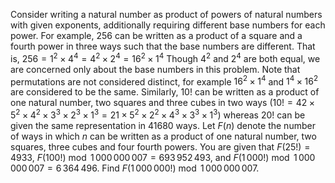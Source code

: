 Consider writing a natural number as product of powers of natural numbers with given exponents, additionally requiring different base numbers for each power.
For example, $256$ can be written as a product of a square and a fourth power in three ways such that the base numbers are different.
That is, $256=1^2\times 4^4=4^2\times 2^4=16^2\times 1^4$
Though $4^2$ and $2^4$ are both equal, we are concerned only about the base numbers in this problem. Note that permutations are not considered distinct, for example $16^2\times 1^4$ and $1^4 \times 16^2$ are considered to be the same.
Similarly, $10!$ can be written as a product of one natural number, two squares and three cubes in two ways ($10!=42\times5^2\times4^2\times3^3\times2^3\times1^3=21\times5^2\times2^2\times4^3\times3^3\times1^3$) whereas $20!$ can be given the same representation in $41680$ ways.
Let $F(n)$ denote the number of ways in which $n$ can be written as a product of one natural number, two squares, three cubes and four fourth powers.
You are given that $F(25!)=4933$, $F(100!) \bmod 1\,000\,000\,007=693\,952\,493$,
and $F(1\,000!) \bmod 1\,000\,000\,007=6\,364\,496$.
Find $F(1\,000\,000!) \bmod 1\,000\,000\,007$.